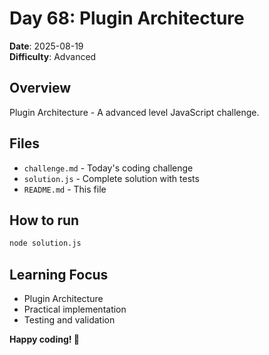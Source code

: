 # Day 68: Plugin Architecture

**Date**: 2025-08-19  
**Difficulty**: Advanced

## Overview
Plugin Architecture - A advanced level JavaScript challenge.

## Files
- `challenge.md` - Today's coding challenge
- `solution.js` - Complete solution with tests
- `README.md` - This file

## How to run
```bash
node solution.js
```

## Learning Focus
- Plugin Architecture
- Practical implementation
- Testing and validation

**Happy coding! 🚀**
